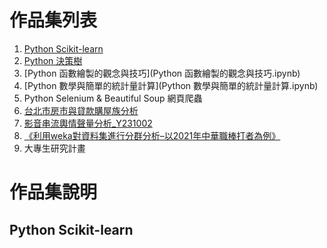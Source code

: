 # 作品集列表
1. [Python Scikit-learn](Scikit_learn_MLPractice.ipynb)
2. [Python 決策樹](Disney+訂閱戶決策樹分析)
3. [Python 函數繪製的觀念與技巧](Python 函數繪製的觀念與技巧.ipynb)
4. [Python 數學與簡單的統計量計算](Python 數學與簡單的統計量計算.ipynb)
5. Python Selenium & Beautiful Soup 網頁爬蟲
6. [台北市房市與貸款購屋族分析](台北市房市與貸款購屋族分析)
8. [影音串流輿情聲量分析_Y231002](影音串流輿情聲量分析_Y231002)
9. [《利用weka對資料集進行分群分析–以2021年中華職棒打者為例》](《利用weka對資料集進行分群分析–以2021年中華職棒打者為例》.docx)
10.  大專生研究計畫

# 作品集說明
## Python Scikit-learn 

